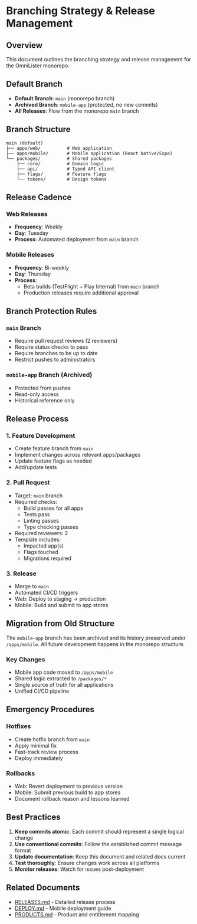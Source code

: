 # Branching Strategy & Release Management

## Overview

This document outlines the branching strategy and release management for the OmniLister monorepo.

## Default Branch

- **Default Branch**: `main` (monorepo branch)
- **Archived Branch**: `mobile-app` (protected, no new commits)
- **All Releases**: Flow from the monorepo `main` branch

## Branch Structure

```
main (default)
├── apps/web/          # Web application
├── apps/mobile/       # Mobile application (React Native/Expo)
└── packages/          # Shared packages
    ├── core/          # Domain logic
    ├── api/           # Typed API client
    ├── flags/         # Feature flags
    └── tokens/        # Design tokens
```

## Release Cadence

### Web Releases
- **Frequency**: Weekly
- **Day**: Tuesday
- **Process**: Automated deployment from `main` branch

### Mobile Releases
- **Frequency**: Bi-weekly
- **Day**: Thursday
- **Process**: 
  - Beta builds (TestFlight + Play Internal) from `main` branch
  - Production releases require additional approval

## Branch Protection Rules

### `main` Branch
- Require pull request reviews (2 reviewers)
- Require status checks to pass
- Require branches to be up to date
- Restrict pushes to administrators

### `mobile-app` Branch (Archived)
- Protected from pushes
- Read-only access
- Historical reference only

## Release Process

### 1. Feature Development
- Create feature branch from `main`
- Implement changes across relevant apps/packages
- Update feature flags as needed
- Add/update tests

### 2. Pull Request
- Target: `main` branch
- Required checks:
  - Build passes for all apps
  - Tests pass
  - Linting passes
  - Type checking passes
- Required reviewers: 2
- Template includes:
  - Impacted app(s)
  - Flags touched
  - Migrations required

### 3. Release
- Merge to `main`
- Automated CI/CD triggers
- Web: Deploy to staging → production
- Mobile: Build and submit to app stores

## Migration from Old Structure

The `mobile-app` branch has been archived and its history preserved under `/apps/mobile`. All future development happens in the monorepo structure.

### Key Changes
- Mobile app code moved to `/apps/mobile`
- Shared logic extracted to `/packages/*`
- Single source of truth for all applications
- Unified CI/CD pipeline

## Emergency Procedures

### Hotfixes
- Create hotfix branch from `main`
- Apply minimal fix
- Fast-track review process
- Deploy immediately

### Rollbacks
- Web: Revert deployment to previous version
- Mobile: Submit previous build to app stores
- Document rollback reason and lessons learned

## Best Practices

1. **Keep commits atomic**: Each commit should represent a single logical change
2. **Use conventional commits**: Follow the established commit message format
3. **Update documentation**: Keep this document and related docs current
4. **Test thoroughly**: Ensure changes work across all platforms
5. **Monitor releases**: Watch for issues post-deployment

## Related Documents

- [RELEASES.md](./RELEASES.md) - Detailed release process
- [DEPLOY.md](../mobile/DEPLOY.md) - Mobile deployment guide
- [PRODUCTS.md](../payments/PRODUCTS.md) - Product and entitlement mapping
